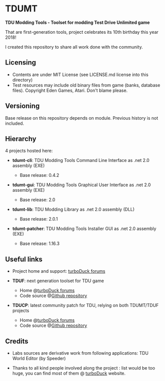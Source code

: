 # TDUMT
**TDU Modding Tools - Toolset for modding Test Drive Unlimited game**

That are first-generation tools, project celebrates its 10th birthday this year 2018!

I created this repository to share all work done with the community.

## Licensing

- Contents are under MIT License (see LICENSE.md license into this directory)
- Test resources may include old binary files from game (banks, database files). Copyright Eden Games, Atari. Don't blame please.

## Versioning

Base release on this repository depends on module. Previous history is not included.

## Hierarchy

4 projects hosted here:

- **tdumt-cli**: TDU Modding Tools Command Line Interface as .net 2.0 assembly (EXE)
  - Base release: 0.4.2

- **tdumt-gui**: TDU Modding Tools Graphical User Interface as .net 2.0 assembly (EXE)
  - Base release: 2.0

- **tdumt-lib**: TDU Modding Library as .net 2.0 assembly (DLL)
  - Base release: 2.0.1

- **tdumt-patcher**: TDU Modding Tools Installer GUI as .net 2.0 assembly (EXE)
  - Base release: 1.16.3

## Useful links

- Project home and support: [turboDuck forums](https://forum.turboduck.net/threads/djey-tdu-modding-tools-1-16-3.3739/)

- **TDUF**: next generation toolset for TDU game
  - Home @[turboDuck forums](https://forum.turboduck.net/threads/djey-tduf-toolset-1-12.32570/)
  - Code source @[Github repository](https://github.com/djey47/tduf)

- **TDUCP**: latest community patch for TDU, relying on both TDUMT/TDUF projects
  - Home @[turboDuck forums](https://forum.turboduck.net/threads/djey-tdu-community-patch-2-00a.33006/)
  - Code source @[Github repository](https://github.com/djey47/tdu-cp)


## Credits

- Labs sources are derivative work from following applications: TDU World Editor (by Speeder)

- Thanks to all kind people involved along the project : list would be too huge, you can find most of them @ [turboDuck](https://www.turboduck.net/) website.
